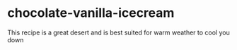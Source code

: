 # chocolate-vanilla-icecream
This recipe is a great desert and is best suited for warm weather to cool you down
